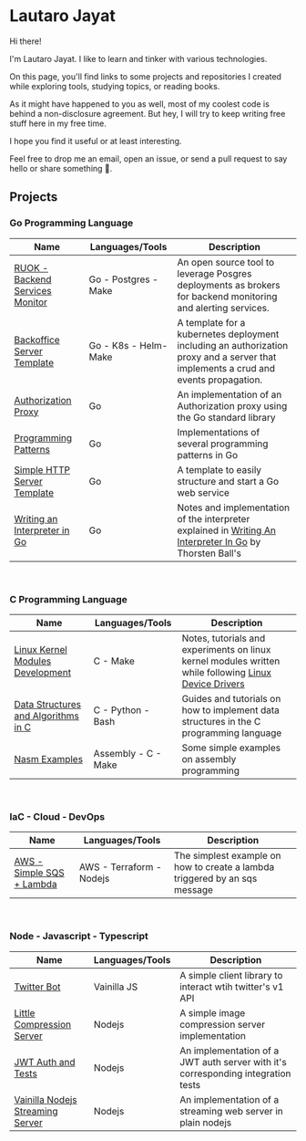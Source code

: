 # Lautaro Jayat
Hi there!

I'm Lautaro Jayat. I like to learn and tinker with various technologies.

On this page, you'll find links to some projects and repositories I created while exploring tools, studying topics, or reading books.

As it might have happened to you as well, most of my coolest code is behind a non-disclosure agreement. But hey, I will try to keep writing free stuff here in my free time.

I hope you find it useful or at least interesting.

Feel free to drop me an email, open an issue, or send a pull request to say hello or share something 🙂.


## Projects

### Go Programming Language

|    Name    |    Languages/Tools    |    Description    |
|------------|-----------------------|-------------------|
|[RUOK - Backend Services Monitor](https://github.com/back-end-labs/ruok)| Go - Postgres - Make | An open source tool to leverage Posgres deployments as brokers for backend monitoring and alerting services. | 
|[Backoffice Server Template](https://github.com/LautaroJayat/go-backoffice-template)| Go - K8s - Helm- Make | A template for a kubernetes deployment including an authorization proxy and a server that implements a crud and events propagation. | 
|[Authorization Proxy](https://github.com/LautaroJayat/go_auth_proxy_example)| Go | An implementation of an Authorization proxy using the Go standard library|
|[Programming Patterns](https://github.com/LautaroJayat/golang_examples)| Go | Implementations of several programming patterns in Go |
|[Simple HTTP Server Template](https://github.com/LautaroJayat/go-simple-server-template)| Go | A template to easily structure and start a Go web service |
|[Writing an Interpreter in Go](https://github.com/LautaroJayat/writing-an-interpreter-in-go)| Go | Notes and implementation of the interpreter explained in [Writing An Interpreter In Go](https://interpreterbook.com/) by Thorsten Ball's|

<br>

### C Programming Language

|    Name    |    Languages/Tools    |    Description    |
|------------|-----------------------|-------------------|
|[Linux Kernel Modules Development](https://github.com/LautaroJayat/linux-kernel-modules-development) | C - Make | Notes, tutorials and experiments on linux kernel modules written while following [Linux Device Drivers](https://lwn.net/Kernel/LDD3/)|
|[Data Structures and Algorithms in C](https://github.com/LautaroJayat/data-structures-and-algorithms-in-c) | C - Python - Bash | Guides and tutorials on how to implement data structures in the C programming language|
|[Nasm Examples](https://github.com/LautaroJayat/nasm_examples) | Assembly - C - Make | Some simple examples on assembly programming|

<br>

### IaC - Cloud - DevOps

|    Name    |    Languages/Tools    |    Description    |
|------------|-----------------------|-------------------|
[AWS - Simple SQS + Lambda](https://github.com/LautaroJayat/terraform-simple-sqs-lambda)| AWS - Terraform - Nodejs | The simplest example on how to create a lambda triggered by an sqs message|

<br>

### Node - Javascript - Typescript

|    Name    |    Languages/Tools    |    Description    |
|------------|-----------------------|-------------------|
|[Twitter Bot](https://github.com/LautaroJayat/twitter_bot) | Vainilla JS | A simple client library to interact wtih twitter's v1 API|
|[Little Compression Server](https://github.com/LautaroJayat/imagemin-compress-server)| Nodejs | A simple image compression server implementation|
|[JWT Auth and Tests](https://github.com/LautaroJayat/jwt-and-mocha-example)| Nodejs | An implementation of a JWT auth server with it's corresponding integration tests|
|[Vainilla Nodejs Streaming Server](https://github.com/LautaroJayat/vainilla-nodejs-206-partial-content-streaming)| Nodejs | An implementation of a streaming web server in plain nodejs| 
